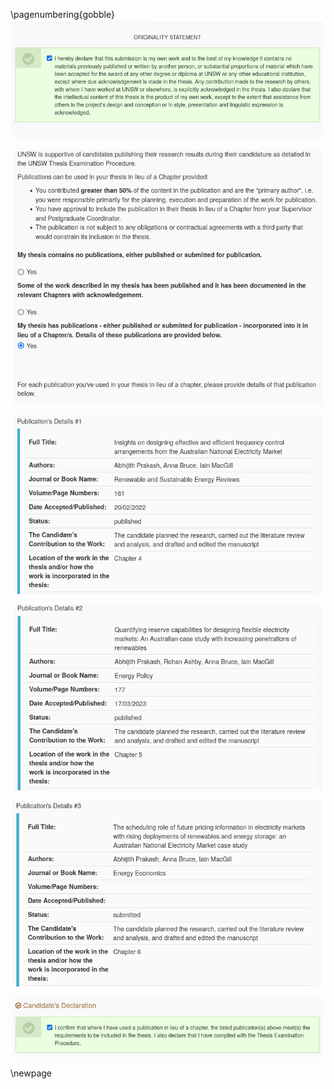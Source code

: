 \pagenumbering{gobble}
![](source/figures/front_matter_1.png)

![](source/figures/front_matter_2.png)

![](source/figures/front_matter_3.png)

![](source/figures/front_matter_4.png)

![](source/figures/front_matter_5.png)

![](source/figures/front_matter_6.png)

\newpage

